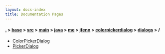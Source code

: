 ```yaml
---
layout: docs-index
title: Documentation Pages
---
```

#### [.](./../../../../../../../../index) > [base](./../../../../../../../index) > [src](./../../../../../../index) > [main](./../../../../../index) > [java](./../../../../index) > [me](./../../../index) > [jfenn](./../../index) > [colorpickerdialog](./../index) > [dialogs](./index) > **/**

- [ColorPickerDialog](ColorPickerDialog)
- [PickerDialog](PickerDialog)
